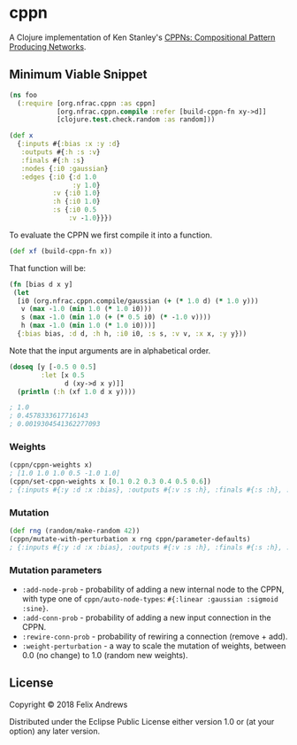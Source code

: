 # cppn

A Clojure implementation of Ken Stanley's [CPPNs: Compositional
Pattern Producing
Networks](https://en.wikipedia.org/wiki/Compositional_pattern-producing_network).

## Minimum Viable Snippet

``` clojure
(ns foo
  (:require [org.nfrac.cppn :as cppn]
            [org.nfrac.cppn.compile :refer [build-cppn-fn xy->d]]
            [clojure.test.check.random :as random]))

(def x
  {:inputs #{:bias :x :y :d}
   :outputs #{:h :s :v}
   :finals #{:h :s}
   :nodes {:i0 :gaussian}
   :edges {:i0 {:d 1.0
                :y 1.0}
           :v {:i0 1.0}
           :h {:i0 1.0}
           :s {:i0 0.5
               :v -1.0}}})
```

To evaluate the CPPN we first compile it into a function.

``` clojure
(def xf (build-cppn-fn x))
```

That function will be:

``` clojure
(fn [bias d x y]
 (let
  [i0 (org.nfrac.cppn.compile/gaussian (+ (* 1.0 d) (* 1.0 y)))
   v (max -1.0 (min 1.0 (* 1.0 i0)))
   s (max -1.0 (min 1.0 (+ (* 0.5 i0) (* -1.0 v))))
   h (max -1.0 (min 1.0 (* 1.0 i0)))]
  {:bias bias, :d d, :h h, :i0 i0, :s s, :v v, :x x, :y y}))
```

Note that the input arguments are in alphabetical order.

``` clojure
(doseq [y [-0.5 0 0.5]
        :let [x 0.5
              d (xy->d x y)]]
  (println (:h (xf 1.0 d x y))))

; 1.0
; 0.4578333617716143
; 0.0019304541362277093
```

### Weights

``` clojure
(cppn/cppn-weights x)
; [1.0 1.0 1.0 0.5 -1.0 1.0]
(cppn/set-cppn-weights x [0.1 0.2 0.3 0.4 0.5 0.6])
; {:inputs #{:y :d :x :bias}, :outputs #{:v :s :h}, :finals #{:s :h}, :nodes {:i0 :gaussian}, :edges {:i0 {:d 0.2, :y 0.3}, :v {:i0 0.6}, :h {:i0 0.1}, :s {:i0 0.4, :v 0.5}}}
```


### Mutation

``` clojure
(def rng (random/make-random 42))
(cppn/mutate-with-perturbation x rng cppn/parameter-defaults)
; {:inputs #{:y :d :x :bias}, :outputs #{:v :s :h}, :finals #{:s :h}, :nodes {:i0 :gaussian}, :edges {:i0 {:d 0.7561835970724577, :y 0.8705349405016322}, :v {:i0 1.206827781331554}, :h {:i0 1.1366109959829727}, :s {:i0 1.1722153513510696, :v -0.9750796909590522}}}
```

### Mutation parameters

* `:add-node-prob` - probability of adding a new internal node to the CPPN, with type one of `cppn/auto-node-types`: `#{:linear :gaussian :sigmoid :sine}`.
* `:add-conn-prob` - probability of adding a new input connection in the CPPN.
* `:rewire-conn-prob` - probability of rewiring a connection (remove + add).
* `:weight-perturbation` - a way to scale the mutation of weights, between 0.0 (no change) to 1.0 (random new weights).



## License

Copyright © 2018 Felix Andrews

Distributed under the Eclipse Public License either version 1.0 or (at
your option) any later version.

